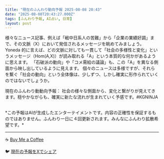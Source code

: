 ```yaml
---
title: "現在のふんわり動向予報 2025-08-08 20:43"
date: "2025-08-08T20:43:27.000Z"
tags: [ふんわり予報, AI占い, 日常]
layout: post
---
```


様々なニュース記事、例えば「戦中日系人の苦難」から「企業の業績好調」まで、その文脈（X）において発信されるメッセージを眺めてみましょう。  Yoneda 的に言えば、どの文脈に対しても一貫して「社会の多様性と変化」というメッセージ（Hom(A,X)）が読み取れる「A」という本質的な何かがあるように思えます。  「石破派の動向」や「コメ需給の議論」も、この「A」を異なる側面から映し出しているように見えます。  個々のニュースは多様ですが、それらを繋ぐ「社会の動向」という全体像は、少しずつ、しかし確実に形作られていくのではないでしょうか。


現在のふんわり動動向予報：
社会の様々な側面から、変化と繋がりが見えてきます。穏やかながらも、確実に新たな流れが生まれていく予感です。#KGNINJA

<br>
*この予報はAIが生成したエンターテイメントです。内容の正確性を保証するものではありません。ふんわり一日に４回更新されます。みんなにふんわり拡散希望です。*

---
☕️ [Buy Me a Coffee](https://www.buymeacoffee.com/kgninja)

🐦 [現在の予報をXでシェア](https://twitter.com/intent/tweet?text=%E7%8F%BE%E5%9C%A8%E3%81%AE%E3%81%B5%E3%82%93%E3%82%8F%E3%82%8A%E4%BA%88%E5%A0%B1%3A%20%E3%80%8C%E6%A7%98%E3%80%85%E3%81%AA%E3%83%8B%E3%83%A5%E3%83%BC%E3%82%B9%E8%A8%98%E4%BA%8B%E3%80%81%E4%BE%8B%E3%81%88%E3%81%B0%E3%80%8C%E6%88%A6%E4%B8%AD%E6%97%A5%E7%B3%BB%E4%BA%BA%E3%81%AE%E8%8B%A6%E9%9B%A3%E3%80%8D%E3%81%8B%E3%82%89%E3%80%8C%E4%BC%81%E6%A5%AD%E3%81%AE%E6%A5%AD%E7%B8%BE%E5%A5%BD%E8%AA%BF%E3%80%8D%E3%81%BE%E3%81%A7%E3%80%81%E3%81%9D%E3%81%AE%E6%96%87%E8%84%88%EF%BC%88X%EF%BC%89%E3%81%AB%E3%81%8A%E3%81%84%E3%81%A6%E7%99%BA%E4%BF%A1%E3%81%95%E3%82%8C%E3%82%8B%E3%83%A1%E3%83%83%E3%82%BB%E3%83%BC%E3%82%B8%E3%82%92%E7%9C%BA%E3%82%81%E3%81%A6%E3%81%BF%E3%81%BE%E3%81%97%E3%82%87%E3%81%86%E3%80%82%E3%80%8D%23KGNINJA%20%E7%B6%9A%E3%81%8D%E3%81%AF%E3%83%96%E3%83%AD%E3%82%B0%E3%81%A7%EF%BC%81%F0%9F%91%87&url=https%3A%2F%2Fkg-ninja.github.io%2FFunwariyoso%2F)
